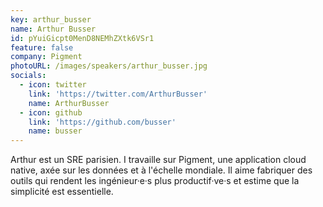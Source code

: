 ```yaml
---
key: arthur_busser
name: Arthur Busser
id: pYuiGicpt0MenD8NEMhZXtk6VSr1
feature: false
company: Pigment
photoURL: /images/speakers/arthur_busser.jpg
socials:
  - icon: twitter
    link: 'https://twitter.com/ArthurBusser'
    name: ArthurBusser
  - icon: github
    link: 'https://github.com/busser'
    name: busser
---
```

Arthur est un SRE parisien. I travaille sur Pigment, une application cloud native, axée sur les données et à l'échelle mondiale. Il aime fabriquer des outils qui rendent les ingénieur·e·s plus productif·ve·s et estime que la simplicité est essentielle.
